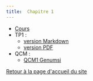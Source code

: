 ```yaml
---
title:  Chapitre 1
---
```


* [Cours](Cours/Intro_var.pdf)
* TP1 :
  * [version Markdown](TP1/1NSI-Chap1-Variables-TP1-git.md)
  * [version PDF](TP1/1NSI-Chap1-Variables-TP1-.pdf)
* QCM :
  * [QCM1 Genumsi](https://genumsi.inria.fr/qcm.php?h=e74b6446b2fb9380f06fe87ff3289bf4)






[Retour à la page d'accueil du site](https://parc-nsi.github.io/premiere-nsi/)